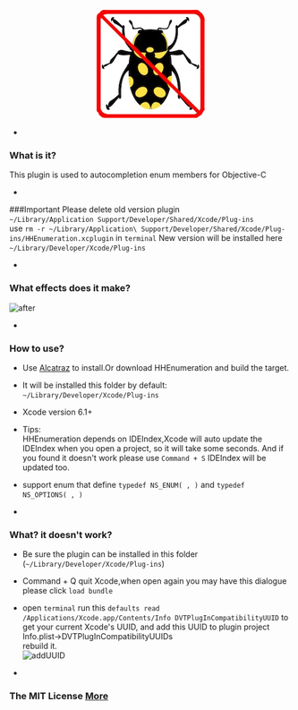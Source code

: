 <p align="center" >
<img src="img/bugEnding.png" title="bugEnding Organization logo" float=left>
</p>

-
### What is it?
This plugin is used to autocompletion enum members for Objective-C

-
###Important
Please delete old version plugin<br/>
`~/Library/Application Support/Developer/Shared/Xcode/Plug-ins`<br/>
use `rm -r ~/Library/Application\ Support/Developer/Shared/Xcode/Plug-ins/HHEnumeration.xcplugin` in `terminal`
New version will be installed here<br/>
`~/Library/Developer/Xcode/Plug-ins`

-
### What effects does it make?
![after](https://raw.githubusercontent.com/bugEnding/HHEnumeration-xcode/master/img/after-new.gif)

-
### How to use?
- Use [Alcatraz](https://github.com/supermarin/Alcatraz) to install.Or download HHEnumeration and build the target.
- It will be installed this folder  by default:     
`~/Library/Developer/Xcode/Plug-ins`
- Xcode version 6.1+
- Tips:<br/>
HHEnumeration depends on IDEIndex,Xcode will auto update the IDEIndex when you open a project,
so it will take some seconds. And if you found it doesn't work please use `Command + S` IDEIndex will be updated too.<br/>
- support enum that define  `typedef NS_ENUM( , )` and `typedef NS_OPTIONS( , )`

-
### What? it doesn't work?
- Be sure the plugin can be installed in this folder
   (`~/Library/Developer/Xcode/Plug-ins`)
- Command + Q quit Xcode,when open again you may have this dialogue
   please click `load bundle`
- open `terminal` run this `defaults read /Applications/Xcode.app/Contents/Info DVTPlugInCompatibilityUUID`
  to get your current Xcode's UUID, and add this UUID to plugin project  Info.plist->DVTPlugInCompatibilityUUIDs 
    <br/> rebuild it.
<br/> ![addUUID](https://raw.githubusercontent.com/bugEnding/HHEnumeration-xcode/master/img/addUUID.png)
    

-
### The MIT License [More](https://raw.githubusercontent.com/bugEnding/HHEnumeration-xcode/master/LICENSE)
